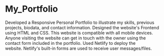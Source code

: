 # My_Portfolio
Developed a Responsive Personal Portfolio to illustrate my skills, previous projects, biodata, and contact information. Designed the website's Frontend using HTML and CSS. This website is compatible with all mobile devices. Anyone visiting the website can get in touch with the owner using the contact form included in the portfolio. Used Netlify to deploy the website. Netlify's built-in forms are used to receive user messages/files.
